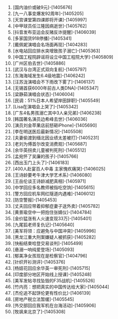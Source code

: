 
1. [国内油价或破9元]-[1405676]
1. [九一八事变爆发92周年]-[1405205]
1. [天宫课堂第四课即将开课]-[1405997]
1. [中甲球员任江隆因病逝世]-[1405762]
1. [抖音发布亚运会反赌反诈提醒]-[1406039]
1. [多家国货918停播]-[1405341]
1. [戴佩妮演唱会名场面再现]-[1404283]
1. [水电站回应排水突增致孩子溺亡]-[1405363]
1. [中国工程院辟谣将设立中国工程院大学]-[1405809]
1. [广州区伯去世]-[1405886]
1. [武汉与台湾正式双向复航]-[1405797]
1. [东海海域发生6.4级地震]-[1406242]
1. [汪苏泷演唱会不下雨改下雾了]-[1406137]
1. [无锡首获6000年前古人类DNA]-[1405347]
1. [梁静茹演唱会状态]-[1406004]
1. [民调：51%日本人希望岸田辞职]-[1405549]
1. [Lisa在演唱会上哭了]-[1405342]
1. [广东4名男孩溺亡其中3人亲兄弟]-[1406238]
1. [韩国著名演员边希峰去世]-[1406036]
1. [演员刘金苹果店前怒砸iPhone]-[1405690]
1. [李在明送医后最新情况]-[1405508]
1. [夫妻偷渡到缅北因业绩太差被打]-[1405231]
1. [老刘为傅首尔改变消费观]-[1405687]
1. [余华英拐卖儿童被判死刑]-[1405512]
1. [孟宛怀了吴廉的孩子]-[1405766]
1. [西出玉门上头了]-[1406183]
1. [400人赴宴百人中毒 主家愧疚痛哭]-[1406025]
1. [王诗龄要考牛津大学艺术系]-[1406080]
1. [王岳伦谈王诗龄减肥真相]-[1405971]
1. [中学回应多名教师被指吃空饷]-[1405615]
1. [警方回应机车网红隧道内遇难]-[1406012]
1. [防空警报]-[1405453]
1. [丈夫回应带着抑郁症妻子送外卖]-[1405782]
1. [黄景瑜空中一把抱住张婧仪]-[1404784]
1. [金价猛涨有人火速变现33万]-[1405401]
1. [九尾狐老师复仇记]-[1405640]
1. [美军将领：应避免与中国冲突]-[1405996]
1. [黑龙江重大刑案嫌疑人被抓获]-[1405282]
1. [快船结束哈登交易谈判]-[1405499]
1. [悬溺一响纯爱登场]-[1405093]
1. [郁美净女孩现在是检察官]-[1404796]
1. [针织开衫测评]-[1405376]
1. [杨妞花回应余华英一审死刑]-[1405715]
1. [印度部分地区开始线上授课]-[1405248]
1. [美军发帖寻找坠毁的F35战机]-[1405526]
1. [竹内亮：想把真实的中国传达给大家]-[1405044]
1. [杰伦追不起饼伦更有性价比]-[1406139]
1. [房地产税立法暂缓]-[1405545]
1. [外交部回应我军机在台海活动]-[1405906]
1. [牧飒来北京了]-[1405308]